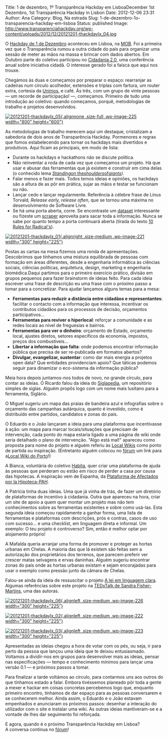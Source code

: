Title: 1 de dezembro, 1º Transparência Hackday em LisboaDecember 1st Dezembro, 1st Transparência Hackday in Lisbon
Date: 2012-12-06 23:31
Author: Ana
Category: Blog, Na estrada
Slug: 1-de-dezembro-1o-transparencia-hackday-em-lisboa
Status: published
Image: http://www.transparenciahackday.org/wp-content/uploads/2012/12/20121201-thackdaylx_04.jpg


O [Hackday de 1 de Dezembro](http://www.transparenciahackday.org/forum/discussion/11/hackday-em-lisboa-dia-1-de-dezembro) aconteceu em Lisboa, na [MOB](http://goo.gl/maps/HyVEm). Foi a primeira vez que o Transparência rumou a outra cidade do país para organizar uma sessão de meter as mãos na massa e brincar com dados abertos. Em Outubro parte do coletivo participou no [Cidadania 2.0](http://cidadania20.com/), uma conferência anual sobre iniciativa cidadã. O interesse gerado foi a faísca que aqui nos trouxe.

Chegámos às duas e começamos por preparar o espaço: rearranjar as cadeiras num círculo acolhedor, extensões e triplas com fartura, um router extra, cortesia da [Unimos](http://wiki.unimos.net/doku.php), e café. Às três, com um grupo de vinte pessoas — um recorde de participação! —, começamos. Primeiro de tudo uma introdução ao coletivo: quando começamos, porquê, metodologias de trabalho e projetos desenvolvidos.

[![](http://www.transparenciahackday.org/wp-content/uploads/2012/12/20121201-thackdaylx_05.jpg "20121201-thackdaylx_05"){.alignnone .size-full .wp-image-225 width="800" height="600"}](http://www.transparenciahackday.org/wp-content/uploads/2012/12/20121201-thackdaylx_05.jpg)

As metodologias de trabalho merecem aqui um destaque, cristalizam a sabedoria de dois anos de Transparência Hackday. Pormenores e regras que fomos estabelecendo para tornar os hackdays mais divertidos e produtivos. Aqui ficam as principais, em modo de lista:

-   Durante os hackdays e hackathons não se discute política.
-   Não reinventar a roda de cada vez que começamos um projeto. Há que usar e abusar das ferramentas que já existem e construir em cima delas (o conhecido lema *[Standing](http://en.wikipedia.org/wiki/Standing_on_the_shoulders_of_giants)*[on the](http://en.wikipedia.org/wiki/Standing_on_the_shoulders_of_giants)*[shoulders](http://en.wikipedia.org/wiki/Standing_on_the_shoulders_of_giants)*[of](http://en.wikipedia.org/wiki/Standing_on_the_shoulders_of_giants)*[giants](http://en.wikipedia.org/wiki/Standing_on_the_shoulders_of_giants))*.
-   Falar menos e fazer mais. Todos temos ideias e opiniões, os hackdays são a altura de as pôr em prática, sujar as mãos e testar se funcionam ou não.
-   Lançar cedo e lançar regularmente. Referência à célebre frase de Linus Torvald, *Release early, release often*, que se tornou uma máxima no desenvolvimento de Software Livre.
-   Se há uma porta aberta, corre. Se encontraste um [dataset](http://pt.wikipedia.org/wiki/Conjunto_de_dados) interessante ou fizeste um [scraper](http://en.wikipedia.org/wiki/Web_scraping) aproveita para sacar toda a informação. Nunca se sabe por quanto tempo a porta continuará aberta (tirada do texto [10 Rules for Radical's](http://archive.org/details/org.resource.public.10rules)).

[![](http://www.transparenciahackday.org/wp-content/uploads/2012/12/20121201-thackdaylx_01-300x225.jpg "20121201-thackdaylx_01"){.alignright .size-medium .wp-image-221 width="300" height="225"}](http://www.transparenciahackday.org/wp-content/uploads/2012/12/20121201-thackdaylx_01.jpg)

Postas as cartas na mesa fizemos uma ronda de apresentações. Descobrimos que tínhamos uma mistura equilibrada de pessoas com formação em áreas diferentes, desde a engenharia informática às ciências sociais, ciências políticas, arquitetura, design, marketing e engenharia biomédica.Daqui partimos para o primeiro exercício prático, divisão em grupos pequenos para fazer brainstorm de ideias feito. Para cada ideia escrever uma frase de descrição eu uma frase com o próximo passo a tomar para a concretizar. Para ajudar lançamos alguns temas para a mesa:

-   **Ferramentas para reduzir a distância entre cidadãos e representantes**: facilitar o contacto com a informação que interessa, incentivar os contributos cidadãos para os processos de decisão, orçamentos participativos...
-   **Ferramentas para reviver o hiperlocal**: reforçar a comunidade e as redes locais ao nível de freguesias e bairros.
-   **Ferramentas para ver o dinheiro**: orçamento de Estado, orçamento local, ajustes diretos, setores específicos da economia, impostos, preços dos combustíveis...
-   **Libertar a informação que falta**: onde podemos encontrar informação pública que precisa de ser re-publicada em formatos abertos?
-   **Divulgar, evangelizar, sustentar**: como dar mais energia a projetos open data? Que entidades providenciam apoio? Que táticas podemos seguir para dinamizar o eco-sistema da informação pública?

Meia hora depois juntamos-nos todos de novo, no grande círculo, para contar as ideias. O Ricardo falou da ideia do [Siglapedia](http://www.transparenciahackday.org/forum/discussion/14/siglapedia-esboco-de-um-novo-projecto), um repositório simples de siglas. Alguém propôs logo com um nome mais lusitano para a ferramenta, Siglário.

O Miguel sugeriu um mapa das praias de bandeira azul e infografias sobre o orçamento das campanhas autárquica, quanto é investido, como é distribuído entre partidos, candidatos e zonas do país.

O Eduardo e o João lançaram a ideia para uma plataforma que incentivasse à ação: um mapa para marcar locais/situações que precisam de intervenção, cada ponto do mapa estaria ligado a uma página de wiki onde seria detalhado o plano de intervenção. "Algo está mal!" apareceu como proposta para nome do projeto e alguém referiu às [Local Wikis](http://localwiki.org/) como ponto de partida ou inspiração. (Entretanto alguém colocou no [fórum](http://www.transparenciahackday.org/forum/discussion/24/por-to-a-local-wiki-do-porto) um link para a[Local Wiki do Porto](http://por.to/)!)

A Bianca, voluntária do coletivo [Habita](http://habita.info/), quer criar uma plataforma de ajuda às pessoas que perderam ou estão em risco de perder a casa por causa das hipotecas. A inspiração vem de Espanha, da [Plataforma de Afectados por la Hipoteca-PAH](https://afectadosporlahipoteca.wordpress.com/).

A Patrícia tinha duas ideias. Uma que já vinha de trás, de fazer um diretório de plataformas de incentivo à cidadania. Outra que apareceu na hora, criar um site de apoio a quem quer montar um projeto mas não tem conhecimentos sobre as ferramentas existentes e sobre como usá-las. Esta segunda ideia começou rapidamente a ganhar forma, uma lista de ferramentas e plataformas com descrições, prós e contras, casos de uso com sucesso... e uma checklist, em linguagem direta e informal. Um exemplo: O teu projeto é controverso? Sim, então é melhor optar por alojamento próprio!

A Mafalda queria arranjar uma forma de promover e proteger as hortas urbanas em Chelas. A maioria das que lá existem são feitas sem a autorização dos proprietários dos terrenos, que parecem preferir ver crescer matas selvagens e ervas daninhas. Alguém sugeriu encontrar zonas do país onde as hortas urbanas existam e sejam encorajadas para usar o exemplo como pressão junto da câmara de Chelas.

Falou-se ainda da ideia de ressuscitar o projeto [A lei em linguagem clara](http://portuguesclaro.pt/). Algumas referências sobre este projeto na [TEDxTalk de Sandra Fisher-Martins](http://www.ted.com/talks/sandra-fisher-martins-the-right-to-understand.html), uma das autoras.

[![](http://www.transparenciahackday.org/wp-content/uploads/2012/12/20121201-thackdaylx_06-300x225.jpg "20121201-thackdaylx_06"){.alignleft .size-medium .wp-image-226 width="300" height="225"}](http://www.transparenciahackday.org/wp-content/uploads/2012/12/20121201-thackdaylx_06.jpg)

[![](http://www.transparenciahackday.org/wp-content/uploads/2012/12/20121201-thackdaylx_02-300x225.jpg "20121201-thackdaylx_02"){.alignleft .size-medium .wp-image-222 width="300" height="225"}](http://www.transparenciahackday.org/wp-content/uploads/2012/12/20121201-thackdaylx_02.jpg)

[![](http://www.transparenciahackday.org/wp-content/uploads/2012/12/20121201-thackdaylx_03-300x225.jpg "20121201-thackdaylx_03"){.alignleft .size-medium .wp-image-223 width="300" height="225"}](http://www.transparenciahackday.org/wp-content/uploads/2012/12/20121201-thackdaylx_03.jpg)

Apresentadas as ideias chegou a hora de votar com os pés, ou seja, ir para perto da pessoa que lançou uma ideia que te deixou entusiasmado. Voltamos a dividir-nos em grupos para desenvolver mais as ideias, pensar nas especificações — tempo e conhecimento mínimos para lançar uma versão 0.1 — e próximos passos a tomar.

Para finalizar a tarde voltámos ao círculo, para contarmos uns aos outros do que tínhamos estado a falar. Embora tivéssemos planeado pôr toda a gente a mexer e hackar em coisas concretas percebemos logo que, enquanto primeiro encontro, tínhamos de dar espaço para as pessoas conversarem e se conhecerem melhor. Ainda assim, o Eduardo e o João estavam empenhados e anunciaram os próximos passos: desenhar a interação do utilizador com o site e instalar uma wiki. As outras ideias mantiveram-se e a vontade de lhes dar seguimento foi reforçada.

E agora, quando é o próximo Transparência Hackday em Lisboa?  
A conversa continua no [fórum](http://www.transparenciahackday.org/forum/)!<!--:-->
